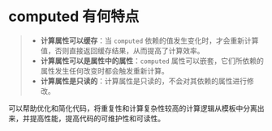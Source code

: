 # computed 有何特点

> - **计算属性可以缓存**：当 `computed` 依赖的值发生变化时，才会重新计算值，否则直接返回缓存结果，从而提高了计算效率。
> - **计算属性可以是属性中的属性**：`computed` 属性可以嵌套，它们所依赖的属性发生任何改变时都会触发重新计算。
> - **计算属性是只读的**：计算属性是只读的，不会对其依赖的属性进行修改。

可以帮助优化和简化代码，将重复性和计算复杂性较高的计算逻辑从模板中分离出来，并提高性能，提高代码的可维护性和可读性。
